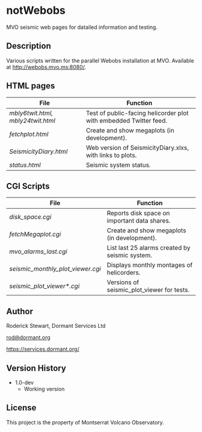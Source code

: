 # notWebobs

MVO seismic web pages for datailed information and testing.

## Description

Various scripts written for the parallel Webobs installation at MVO. Available at http://webobs.mvo.ms:8080/.

## HTML pages

| File       | Function |
| -------------| -------------------|
| *mbly6twit.html, mbly24twit.html* | Test of public-facing helicorder plot with embedded Twitter feed.|
| *fetchplot.html* | Create and show megaplots (in development).|
| *SeismicityDiary.html* | Web version of SeismicityDiary.xlxs, with links to plots.|
| *status.html* | Seismic system status.|

## CGI Scripts

| File       | Function |
| -------------| -------------------|
| *disk_space.cgi* | Reports disk space on important data shares. |
| *fetchMegaplot.cgi* | Create and show megaplots (in development).|
| *mvo_alarms_last.cgi* | List last 25 alarms created by seismic system.|
| *seismic_monthly_plot_viewer.cgi* | Displays monthly montages of helicorders.|
| *seismic_plot_viewer\*.cgi* | Versions of seismic_plot_viewer for tests.|


## Author

Roderick Stewart, Dormant Services Ltd

rod@dormant.org

https://services.dormant.org/

## Version History

* 1.0-dev
    * Working version

## License

This project is the property of Montserrat Volcano Observatory.
